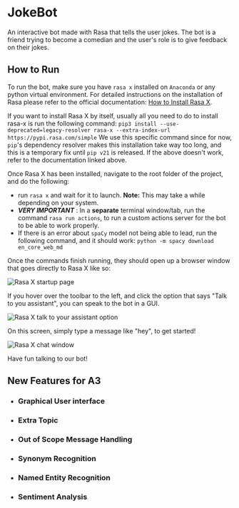 # JokeBot
An interactive bot made with Rasa that tells the user jokes. The bot is a friend trying to become a comedian and the user's role is to give feedback on their jokes. 

## How to Run
To run the bot, make sure you have `rasa x` installed on `Anaconda` or any python virtual environment. For detailed instructions on the installation of Rasa please refer to the official documentation: [How to Install Rasa X](https://rasa.com/docs/rasa-x/installation-and-setup/install/local-mode).

If you want to install Rasa X by itself, usually all you need to do to install rasa-x is run the following command:
```pip3 install --use-deprecated=legacy-resolver rasa-x --extra-index-url https://pypi.rasa.com/simple```
We use this specific command since for now, `pip`'s dependency resolver makes this installation take way too long, and this is a temporary fix until `pip v21` is released.
If the above doesn't work, refer to the documentation linked above.


Once Rasa X has been installed, navigate to the root folder of the project, and do the following:
 - run `rasa x` and wait for it to launch. **Note:** This may take a while depending on your system.
 - _**VERY IMPORTANT**_ : In a **separate** terminal window/tab, run the command `rasa run actions`, to run a custom actions server for the bot to be able to work properly.
- If there is an error about `spaCy` model not being able to lead, run the following command, and it should work: `python -m spacy download en_core_web_md`

Once the commands finish running, they should open up a browser window that goes directly to Rasa X like so:

![Rasa X startup page](images/rasaxhome.png)

If you hover over the toolbar to the left, and click the option that says "Talk to you assistant", you can speak to the bot in a GUI.

![Rasa X talk to your assistant option](images/rasaxtalk.png)

On this screen, simply type a message like "hey", to get started!

![Rasa X chat window](images/rasaxchat.png)

Have fun talking to our bot!

## New Features for A3
 - ### Graphical User interface
 - ### Extra Topic
 - ### Out of Scope Message Handling
 - ### Synonym Recognition
 - ### Named Entity Recognition
 - ### Sentiment Analysis
